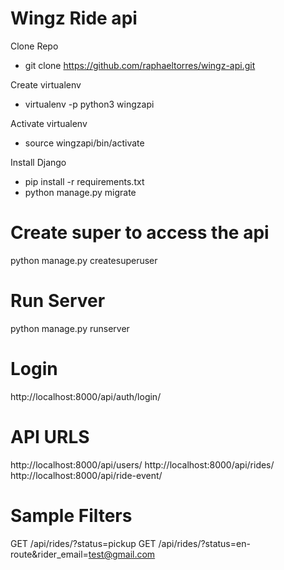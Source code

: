 # Wingz Ride api
Clone Repo
 - git clone https://github.com/raphaeltorres/wingz-api.git

 Create virtualenv
 - virtualenv -p python3 wingzapi

 Activate virtualenv
 - source wingzapi/bin/activate

 Install Django
 - pip install -r requirements.txt
 - python manage.py migrate

# Create super to access the api
python manage.py createsuperuser

# Run Server
python manage.py runserver

# Login
http://localhost:8000/api/auth/login/

# API URLS
http://localhost:8000/api/users/
http://localhost:8000/api/rides/
http://localhost:8000/api/ride-event/

# Sample Filters
GET /api/rides/?status=pickup
GET /api/rides/?status=en-route&rider_email=test@gmail.com